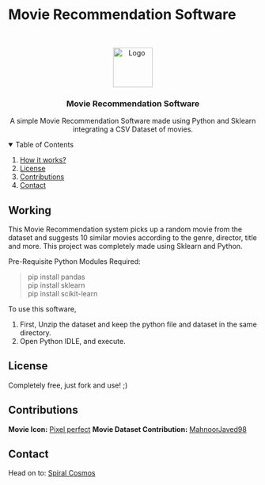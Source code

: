 # Movie Recommendation Software

<!-- LOGO -->
<br />
<p align="center">
  <a href="https://github.com/Yashvardhang/Movie-Recommendation-Software">
    <img src="Images/movie.svg" alt="Logo" width="80" height="80">
  </a>

  <h3 align="center">Movie Recommendation Software</h3>

  <p align="center">
    A simple Movie Recommendation Software made using Python and Sklearn integrating a CSV Dataset of movies.
  </p>
</p>

<!-- TABLE OF CONTENTS -->
<details open="open">
  <summary>Table of Contents</summary>
  <ol>
    <li><a href="#working">How it works?</a></li>
    <li><a href="#license">License</a></li>
    <li><a href="#contributions">Contributions</a></li>
    <li><a href="#contact">Contact</a></li>
  </ol>
</details>


<!-- ABOUT THE PROJECT -->
## Working

This Movie Recommendation system picks up a random movie from the dataset and suggests 10 similar movies according to the genre, director, title and more.
This project was completely made using Sklearn and Python.

Pre-Requisite Python Modules Required:

 > pip install pandas <br>
 > pip install sklearn <br>
 > pip install scikit-learn <br>

To use this software, 

<ol>
  <li>First, Unzip the dataset and keep the python file and dataset in the same directory.</li>
  <li>Open Python IDLE, and execute.</li>
</ol>

<!-- LICENSE -->
## License

Completely free, just fork and use! ;)

<!-- CONTRIBUTIONS -->
## Contributions

**Movie Icon:** <a href="https://www.flaticon.com/authors/pixel-perfect" title="Pixel perfect">Pixel perfect</a>
**Movie Dataset Contribution:** <a href = "https://github.com/MahnoorJaved98/Movie-Recommendation-System/blob/main/movie_dataset.csv">MahnoorJaved98</a>

<!-- CONTACT -->
## Contact

Head on to: <a href = "www.spiralcosmos.com">Spiral Cosmos</a>

